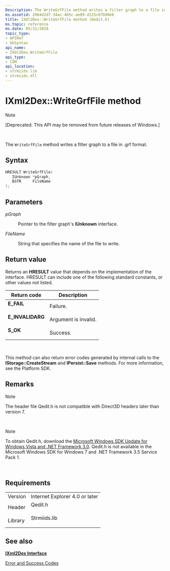 ```yaml
---
Description: The WriteGrfFile method writes a filter graph to a file in .grf format.
ms.assetid: 2064d2d7-34ac-465c-ae09-d125c670d0e8
title: IXml2Dex::WriteGrfFile method (Qedit.h)
ms.topic: reference
ms.date: 05/31/2018
topic_type: 
- APIRef
- kbSyntax
api_name: 
- IXml2Dex.WriteGrfFile
api_type: 
- COM
api_location: 
- strmiids.lib
- strmiids.dll
---
```


# IXml2Dex::WriteGrfFile method

> [!Note]  
> \[Deprecated. This API may be removed from future releases of Windows.\]

 

The `WriteGrfFile` method writes a filter graph to a file in .grf format.

## Syntax


```C++
HRESULT WriteGrfFile(
   IUnknown *pGraph,
   BSTR     FileName
);
```



## Parameters

<dl> <dt>

*pGraph* 
</dt> <dd>

Pointer to the filter graph's **IUnknown** interface.

</dd> <dt>

*FileName* 
</dt> <dd>

String that specifies the name of the file to write.

</dd> </dl>

## Return value

Returns an **HRESULT** value that depends on the implementation of the interface. HRESULT can include one of the following standard constants, or other values not listed.



| Return code                                                                                  | Description                     |
|----------------------------------------------------------------------------------------------|---------------------------------|
| <dl> <dt>**E\_FAIL**</dt> </dl>       | Failure.<br/>             |
| <dl> <dt>**E\_INVALIDARG**</dt> </dl> | Argument is invalid.<br/> |
| <dl> <dt>**S\_OK**</dt> </dl>         | Success.<br/>             |



 

This method can also return error codes generated by internal calls to the **IStorage::CreateStream** and **IPersist::Save** methods. For more information, see the Platform SDK.

## Remarks

> [!Note]  
> The header file Qedit.h is not compatible with Direct3D headers later than version 7.

 

> [!Note]  
> To obtain Qedit.h, download the [Microsoft Windows SDK Update for Windows Vista and .NET Framework 3.0](https://msdn.microsoft.com/windowsvista/bb980924.aspx). Qedit.h is not available in the Microsoft Windows SDK for Windows 7 and .NET Framework 3.5 Service Pack 1.

 

## Requirements



|                    |                                                                                         |
|--------------------|-----------------------------------------------------------------------------------------|
| Version<br/> | Internet Explorer 4.0 or later<br/>                                               |
| Header<br/>  | <dl> <dt>Qedit.h</dt> </dl>      |
| Library<br/> | <dl> <dt>Strmiids.lib</dt> </dl> |



## See also

<dl> <dt>

[**IXml2Dex Interface**](ixml2dex.md)
</dt> <dt>

[Error and Success Codes](error-and-success-codes.md)
</dt> </dl>

 

 




